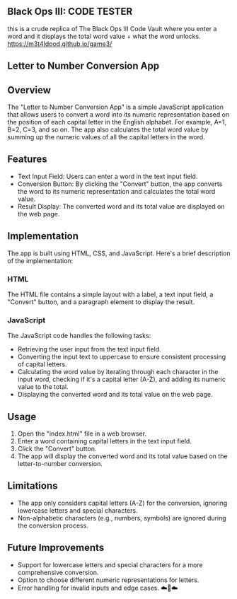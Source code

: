 ## Black Ops III: CODE TESTER
this is a crude replica of The Black Ops III Code Vault where you enter a word and it displays the total word value + what the word unlocks.
https://m3t4ldood.github.io/game3/

## Letter to Number Conversion App

## Overview
The "Letter to Number Conversion App" is a simple JavaScript application that allows users to convert a word into its numeric representation based on the position of each capital letter in the English alphabet. For example, A=1, B=2, C=3, and so on. The app also calculates the total word value by summing up the numeric values of all the capital letters in the word.

## Features
- Text Input Field: Users can enter a word in the text input field.
- Conversion Button: By clicking the "Convert" button, the app converts the word to its numeric representation and calculates the total word value.
- Result Display: The converted word and its total value are displayed on the web page.

## Implementation
The app is built using HTML, CSS, and JavaScript. Here's a brief description of the implementation:

### HTML
The HTML file contains a simple layout with a label, a text input field, a "Convert" button, and a paragraph element to display the result.

### JavaScript
The JavaScript code handles the following tasks:
- Retrieving the user input from the text input field.
- Converting the input text to uppercase to ensure consistent processing of capital letters.
- Calculating the word value by iterating through each character in the input word, checking if it's a capital letter (A-Z), and adding its numeric value to the total.
- Displaying the converted word and its total value on the web page.

## Usage
1. Open the "index.html" file in a web browser.
2. Enter a word containing capital letters in the text input field.
3. Click the "Convert" button.
4. The app will display the converted word and its total value based on the letter-to-number conversion.

## Limitations
- The app only considers capital letters (A-Z) for the conversion, ignoring lowercase letters and special characters.
- Non-alphabetic characters (e.g., numbers, symbols) are ignored during the conversion process.

## Future Improvements
- Support for lowercase letters and special characters for a more comprehensive conversion.
- Option to choose different numeric representations for letters.
- Error handling for invalid inputs and edge cases.
☁️💩☁️
